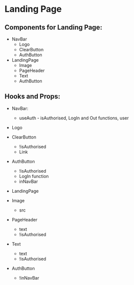# Landing Page

## Components for Landing Page:

- NavBar
  - Logo
  - ClearButton
  - AuthButton
- LandingPage
  - Image
  - PageHeader
  - Text
  - AuthButton

## Hooks and Props:

- NavBar:
  - useAuth - isAuthorised, LogIn and Out functions, user
- Logo
- ClearButton
  - !isAuthorised
  - Link
- AuthButton

  - !isAuthorised
  - LogIn function
  - inNavBar

- LandingPage
- Image
  - src
- PageHeader
  - text
  - !isAuthorised
- Text
  - text
  - !isAuthorised
- AuthButton
  - !inNavBar
